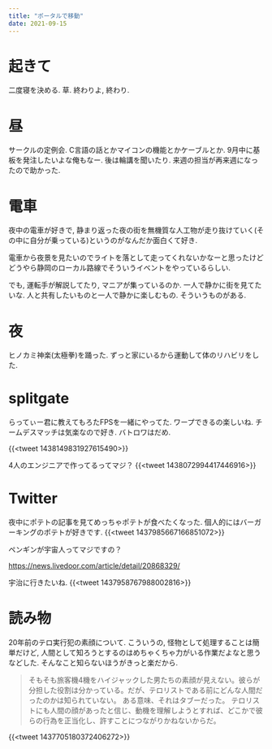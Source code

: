 ```yaml
---
title: "ポータルで移動"
date: 2021-09-15
---
```


# 起きて
二度寝を決める. 草. 終わりよ, 終わり.

# 昼
サークルの定例会. C言語の話とかマイコンの機能とかケーブルとか. 9月中に基板を発注したいよな俺もなー. 後は輪講を聞いたり. 来週の担当が再来週になったので助かった.

# 電車
夜中の電車が好きで, 静まり返った夜の街を無機質な人工物が走り抜けていく(その中に自分が乗っている)というのがなんだか面白くて好き.

電車から夜景を見たいのでライトを落として走ってくれないかなーと思ったけどどうやら静岡のローカル路線でそういうイベントをやっているらしい.

でも, 運転手が解説してたり, マニアが集っているのか. 一人で静かに街を見てたいな. 人と共有したいものと一人で静かに楽しむもの. そういうものがある.
# 夜
ヒノカミ神楽(太極拳)を踊った. ずっと家にいるから運動して体のリハビリをした.

# splitgate
らってぃー君に教えてもろたFPSを一緒にやってた. ワープできるの楽しいね. チームデスマッチは気楽なので好き. バトロワはだめ.

{{<tweet 1438149831927615490>}}

4人のエンジニアで作ってるってマジ？
{{<tweet 1438072994417446916>}}
# Twitter
夜中にポテトの記事を見てめっちゃポテトが食べたくなった. 個人的にはバーガーキングのポテトが好きです.
{{<tweet 1437985667166851072>}}

ペンギンが宇宙人ってマジですの？

https://news.livedoor.com/article/detail/20868329/

宇治に行きたいね.
{{<tweet 1437958767988002816>}}
# 読み物
20年前のテロ実行犯の素顔について. こういうの, 怪物として処理することは簡単だけど, 人間として知ろうとするのはめちゃくちゃ力がいる作業だよなと思うなどした. そんなこと知らないほうがきっと楽だから.

> そもそも旅客機4機をハイジャックした男たちの素顔が見えない。彼らが分担した役割は分かっている。だが、テロリストである前にどんな人間だったのかは知られていない。
> ある意味、それはタブーだった。
> テロリストにも人間の顔があったと信じ、動機を理解しようとすれば、どこかで彼らの行為を正当化し、許すことにつながりかねないからだ。

{{<tweet 1437705180372406272>}}
